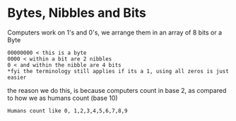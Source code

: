 # Bytes, Nibbles and Bits
Computers work on 1's and 0's, we arrange them in an array of 8 bits or a Byte

```
00000000 < this is a byte
0000 < within a bit are 2 nibbles
0 < and within the nibble are 4 bits
*fyi the terminology still applies if its a 1, using all zeros is just easier
```

the reason we do this, is because computers count in base 2, as compared to how we as humans count (base 10)

```Humans count like 0, 1,2,3,4,5,6,7,8,9```
